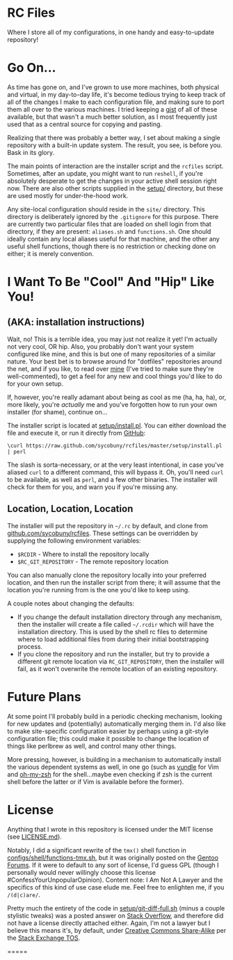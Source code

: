 RC Files
========

Where I store all of my configurations, in one handy and easy-to-update
repository!

Go On...
========

As time has gone on, and I've grown to use more machines, both physical and
virtual, in my day-to-day life, it's become tedious trying to keep track of
all of the changes I make to each configuration file, and making sure to port
them all over to the various machines. I tried keeping a [gist][] of all of
these available, but that wasn't a much better solution, as I most frequently
just used that as a central source for copying and pasting.

Realizing that there was probably a better way, I set about making a single
repository with a built-in update system. The result, you see, is before you.
Bask in its glory.

The main points of interaction are the installer script and the `rcfiles`
script. Sometimes, after an update, you might want to run `reshell`, if you're
absolutely desperate to get the changes in your active shell session right
now. There are also other scripts supplied in the [setup/](./setup) directory,
but these are used mostly for under-the-hood work.

Any site-local configuration should reside in the `site/` directory. This
directory is deliberately ignored by the `.gitignore` for this purpose. There
are currently two particular files that are loaded on shell login from that
directory, if they are present: `aliases.sh` and `functions.sh`. One should
ideally contain any local aliases useful for that machine, and the other any
useful shell functions, though there is no restriction or checking done on
either; it is merely convention.

I Want To Be "Cool" And "Hip" Like You!
=======================================

(AKA: installation instructions)
--------------------------------

Wait, no! This is a terrible idea, you may just not realize it yet! I'm
actually not very cool, OR hip. Also, you probably don't want your system
configured like mine, and this is but one of many repositories of a similar
nature. Your best bet is to browse around for "dotfiles" repositories around
the net, and if you like, to read over [mine](./configs) (I've tried to make
sure they're well-commented), to get a feel for any new and cool things you'd
like to do for your own setup.

If, however, you're really adamant about being as cool as me (ha, ha, ha), or,
more likely, you're *actually* me and you've forgotten how to run your own
installer (for shame), continue on...

The installer script is located at [setup/install.pl](./setup/install.pl). You
can either download the file and execute it, or run it directly from
[GitHub][]:

```shell
\curl https://raw.github.com/sycobuny/rcfiles/master/setup/install.pl | perl
```

The slash is sorta-necessary, or at the very least intentional, in case you've
aliased `curl` to a different command, this will bypass it. Oh, you'll need
`curl` to be available, as well as `perl`, and a few other binaries. The
installer will check for them for you, and warn you if you're missing any.

Location, Location, Location
----------------------------

The installer will put the repository in `~/.rc` by default, and clone from
[github.com/sycobuny/rcfiles](https://github.com/sycobuny/rcfiles). These
settings can be overridden by supplying the following environment variables:

  * `$RCDIR` - Where to install the repository locally
  * `$RC_GIT_REPOSITORY` - The remote repository location

You can also manually clone the repository locally into your preferred
location, and then run the installer script from there; it will assume that
the location you're running from is the one you'd like to keep using.

A couple notes about changing the defaults:

  * If you change the default installation directory through any mechanism,
    then the installer will create a file called `~/.rcdir` which will have
    the installation directory. This is used by the shell rc files to
    determine where to load additional files from during their initial
    bootstrapping process.
  * If you clone the repository and run the installer, but try to provide a
    different git remote location via `RC_GIT_REPOSITORY`, then the installer
    will fail, as it won't overwrite the remote location of an existing
    repository.

Future Plans
============

At some point I'll probably build in a periodic checking mechanism, looking
for new updates and (potentially) automatically merging them in. I'd also like
to make site-specific configuration easier by perhaps using a git-style
configuration file; this could make it possible to change the location of
things like perlbrew as well, and control many other things.

More pressing, however, is building in a mechanism to automatically install
the various dependent systems as well, in one go (such as [vundle][] for Vim
and [oh-my-zsh][] for the shell...maybe even checking if zsh is the current
shell before the latter or if Vim is available before the former).

License
=======

Anything that I wrote in this repository is licensed under the MIT license
(see [LICENSE.md](./LICENSE.md)).

Notably, I did a significant rewrite of the `tmx()` shell function in
[configs/shell/functions-tmx.sh](./configs/shell/functions-tmx.sh), but it was
originally posted on the [Gentoo Forums][]. If it were to default to any sort
of license, I'd guess GPL (though I personally would never willingly choose
this license #ConfessYourUnpopularOpinion). Content note: I Am Not A Lawyer
and the specifics of this kind of use case elude me. Feel free to enlighten
me, if you `/(d|c)are/`.

Pretty much the entirety of the code in
[setup/git-diff-full.sh](./setup/git-diff-full.sh) (minus a couple stylistic
tweaks) was a posted answer on [Stack Overflow][], and therefore did not have
a license directly attached either. Again, I'm not a lawyer but I believe this
means it's, by default, under [Creative Commons Share-Alike][] per the
[Stack Exchange TOS][].

=====

[gist]:      https://gist.github.com/sycobuny/3427408
[vundle]:    https://github.com/gmarik/vundle
[oh-my-zsh]: https://github.com/robbyrussell/oh-my-zsh

[GitHub]:             https://github.com/
[Gentoo Forums]:      http://forums.gentoo.org/
[Stack Overflow]:     http://stackoverflow.com/
[Stack Exchange TOS]: http://stackexchange.com/legal

[Creative Commons Share-Alike]: http://creativecommons.org/licenses/by-sa/2.5/

